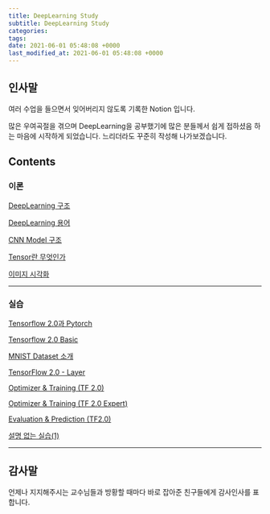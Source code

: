 ```yaml
---
title: DeepLearning Study
subtitle: DeepLearning Study
categories: 
tags: 
date: 2021-06-01 05:48:08 +0000
last_modified_at: 2021-06-01 05:48:08 +0000
---
```


## 인사말

여러 수업을 들으면서 잊어버리지 않도록 기록한 Notion 입니다.

많은 우여곡절을 겪으며 DeepLearning을 공부했기에 많은 분들께서 쉽게 접하셨음 하는 마음에 시작하게 되었습니다. 느리더라도 꾸준히 작성해 나가보겠습니다.

## Contents
### 이론

[DeepLearning 구조]()

[DeepLearning 용어]()

[CNN Model 구조]()

[Tensor란 무엇인가]()

[이미지 시각화]()

---

### 실습

[Tensorflow 2.0과 Pytorch]()

[Tensorflow 2.0 Basic]()

[MNIST Dataset 소개]()

[TensorFlow 2.0 - Layer]()

[Optimizer & Training (TF 2.0)]()

[Optimizer & Training (TF 2.0 Expert)]()

[Evaluation & Prediction (TF2.0)]()

[설명 없는 실습(1)]()

---

## 감사말

언제나 지지해주시는 교수님들과 방황할 때마다 바로 잡아준 친구들에게 감사인사를 표합니다.
